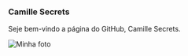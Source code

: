 ### Camille Secrets
Seje bem-vindo a página do GitHub, Camille Secrets.

![Minha foto](https://camillesecrets.github.io/Camille-Secrets/assets/imagem/CamilleSecrets.jpg)
